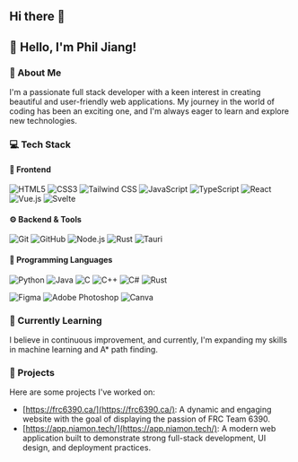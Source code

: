 ## Hi there 👋
## 👋 Hello, I'm Phil Jiang!

### 🚀 About Me
I'm a passionate full stack developer with a keen interest in creating beautiful and user-friendly web applications. My journey in the world of coding has been an exciting one, and I'm always eager to learn and explore new technologies.

### 💻 Tech Stack

#### 🧩 Frontend
<p align="left">
    <img alt="HTML5" src="https://img.shields.io/badge/HTML5-E34F26?style=for-the-badge&logo=html5&logoColor=white" />
    <img alt="CSS3" src="https://img.shields.io/badge/CSS3-1572B6?style=for-the-badge&logo=css3&logoColor=white" />
    <img alt="Tailwind CSS" src="https://img.shields.io/badge/Tailwind_CSS-38B2AC?style=for-the-badge&logo=tailwind-css&logoColor=white" />
    <img alt="JavaScript" src="https://img.shields.io/badge/JavaScript-F7DF1E?style=for-the-badge&logo=javascript&logoColor=black" />
    <img alt="TypeScript" src="https://img.shields.io/badge/TypeScript-3178C6?style=for-the-badge&logo=typescript&logoColor=white" />
    <img alt="React" src="https://img.shields.io/badge/React-61DAFB?style=for-the-badge&logo=react&logoColor=black" />
    <img alt="Vue.js" src="https://img.shields.io/badge/Vue.js-42B883?style=for-the-badge&logo=vue.js&logoColor=white" />
    <img alt="Svelte" src="https://img.shields.io/badge/Svelte-FF3E00?style=for-the-badge&logo=svelte&logoColor=white" />
</p>

#### ⚙️ Backend & Tools
<p align="left">
    <img alt="Git" src="https://img.shields.io/badge/Git-F05032?style=for-the-badge&logo=git&logoColor=white" />
    <img alt="GitHub" src="https://img.shields.io/badge/GitHub-181717?style=for-the-badge&logo=github&logoColor=white" />
    <img alt="Node.js" src="https://img.shields.io/badge/Node.js-339933?style=for-the-badge&logo=node.js&logoColor=white" />
    <img alt="Rust" src="https://img.shields.io/badge/Rust-000000?style=for-the-badge&logo=rust&logoColor=white" />
    <img alt="Tauri" src="https://img.shields.io/badge/Tauri-24C8DB?style=for-the-badge&logo=tauri&logoColor=white" />
</p>

#### 💾 Programming Languages
<p align="left">
    <img alt="Python" src="https://img.shields.io/badge/Python-3776AB?style=for-the-badge&logo=python&logoColor=white" />
    <img alt="Java" src="https://img.shields.io/badge/Java-007396?style=for-the-badge&logo=java&logoColor=white" />
    <img alt="C" src="https://img.shields.io/badge/C-A8B9CC?style=for-the-badge&logo=c&logoColor=white" />
    <img alt="C++" src="https://img.shields.io/badge/C++-00599C?style=for-the-badge&logo=c%2B%2B&logoColor=white" />
    <img alt="C#" src="https://img.shields.io/badge/C%23-239120?style=for-the-badge&logo=c-sharp&logoColor=white" />
    <img alt="Rust" src="https://img.shields.io/badge/Rust-000000?style=for-the-badge&logo=rust&logoColor=white" />
</p>

<p align="left">
    <img alt="Figma" src="https://img.shields.io/badge/Figma-F24E1E?style=for-the-badge&logo=figma&logoColor=white" />
    <img alt="Adobe Photoshop" src="https://img.shields.io/badge/Adobe_Photoshop-31A8FF?style=for-the-badge&logo=adobe-photoshop&logoColor=white" />
    <img alt="Canva" src="https://img.shields.io/badge/Canva-00C4CC?style=for-the-badge&logo=canva&logoColor=white" />
</p>

### 🌱 Currently Learning
I believe in continuous improvement, and currently, I'm expanding my skills in machine learning and A* path finding.

### 🔧 Projects
Here are some projects I've worked on:

- [https://frc6390.ca/](https://frc6390.ca/): A dynamic and engaging website with the goal of displaying the passion of FRC Team 6390.  
- [https://app.niamon.tech/](https://app.niamon.tech/): A modern web application built to demonstrate strong full-stack development, UI design, and deployment practices.
